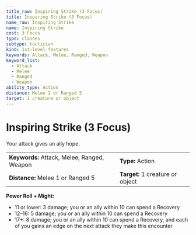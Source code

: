 ```yaml
---
title_raw: Inspiring Strike (3 Focus)
title: Inspiring Strike (3 Focus)
name_raw: Inspiring Strike
name: Inspiring Strike
cost: 3 Focus
type: classes
subtype: tactician
kind: 1st-level features
keywords: Attack, Melee, Ranged, Weapon
keyword_list:
  - Attack
  - Melee
  - Ranged
  - Weapon
ability_type: Action
distance: Melee 1 or Ranged 5
target: 1 creature or object
---
```


# Inspiring Strike (3 Focus)

Your attack gives an ally hope.

|                                             |                                  |
| :------------------------------------------ | :------------------------------- |
| **Keywords:** Attack, Melee, Ranged, Weapon | **Type:** Action                 |
| **Distance:** Melee 1 or Ranged 5           | **Target:** 1 creature or object |

**Power Roll + Might:**

- 11 or lower: 3 damage; you or an ally within 10 can spend a Recovery
- 12–16: 5 damage; you or an ally within 10 can spend a Recovery
- 17+: 8 damage; you or an ally within 10 can spend a Recovery, and each of you gains an edge on the next attack they make this encounter

